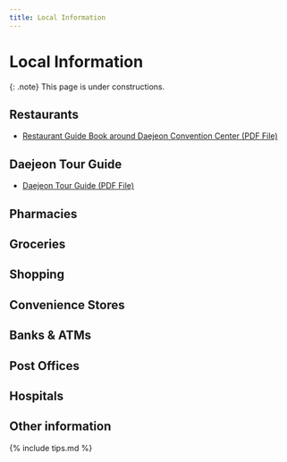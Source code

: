 ```yaml
---
title: Local Information
---
```

# Local Information 

{: .note}
This page is under constructions.


## Restaurants

- [Restaurant Guide Book around Daejeon Convention Center (PDF File)](http://www.micedaejeon.com/images/djec/link/Restaurant_Guide_Book_Around_DCC_Eng.pdf)


## Daejeon Tour Guide

- [Daejeon Tour Guide (PDF File)](http://www.djto.kr/boardFileDown.do?file_idx=10883)


## Pharmacies

## Groceries

## Shopping

## Convenience Stores

## Banks & ATMs

## Post Offices

## Hospitals





## Other information
{% include tips.md %}